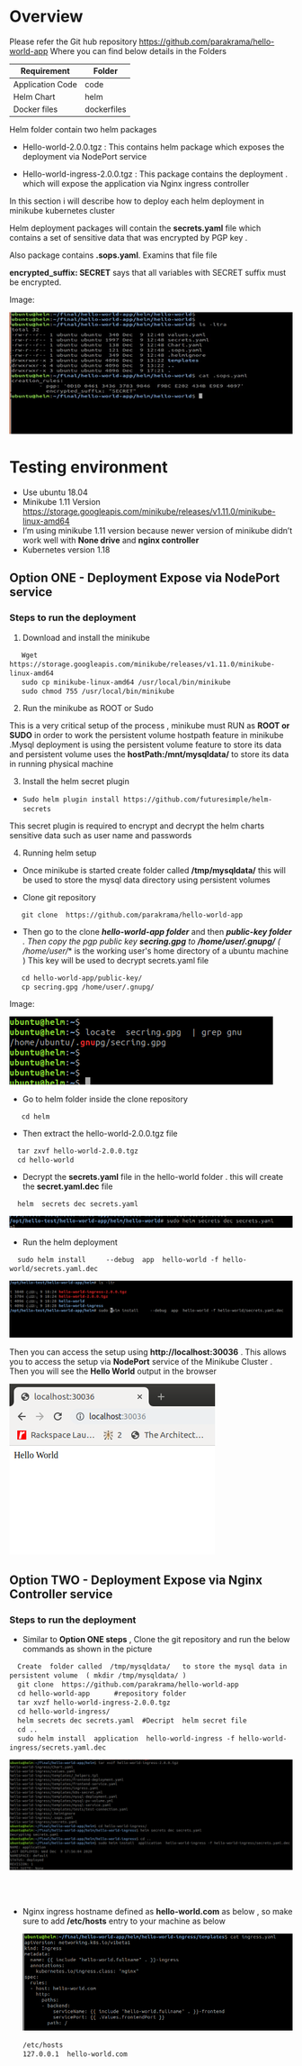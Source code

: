 # Overview

Please refer the Git hub repository https://github.com/parakrama/hello-world-app   Where you can find below details in the Folders

| Requirement      	| Folder      	|
|------------------	|-------------	|
| Application Code 	| code        	|
| Helm Chart       	| helm        	|
| Docker files     	| dockerfiles 	|

Helm folder contain two  helm packages 

- Hello-world-2.0.0.tgz  :   This contains helm package which exposes the deployment via NodePort service 

- Hello-world-ingress-2.0.0.tgz  : This package contains the deployment . which will expose the application via  Nginx ingress controller 


In this section i will describe how to deploy each helm deployment in minikube kubernetes  cluster 


Helm deployment packages will contain the **secrets.yaml**  file which contains a set of sensitive data that was encrypted by PGP key .

Also package contains **.sops.yaml**. Examins that file file

**encrypted_suffix: SECRET** says that all  variables with SECRET suffix must be encrypted. 

Image:

![](https://github.com/parakrama/images/blob/master/mark1.jpg)




# Testing environment

- Use ubuntu 18.04 
- Minikube 1.11 Version  https://storage.googleapis.com/minikube/releases/v1.11.0/minikube-linux-amd64
- I’m using minikube 1.11 version because newer version  of minikube didn’t  work well with **None drive**  and **nginx controller** 
- Kubernetes version 1.18


## Option ONE - Deployment Expose via NodePort service

### Steps to run the  deployment 

  1. Download and install the minikube 

 ```
    Wget https://storage.googleapis.com/minikube/releases/v1.11.0/minikube-linux-amd64  
    sudo cp minikube-linux-amd64 /usr/local/bin/minikube
    sudo chmod 755 /usr/local/bin/minikube
```
  2. Run the minikube as ROOT or Sudo

This is a very critical setup of the process , minikube must RUN as **ROOT or SUDO**  in order to  work the persistent volume hostpath feature in minikube .Mysql     deployment is using the persistent volume feature to store its data and persistent volume uses the **hostPath:/mnt/mysqldata/** to store its data in running physical machine 

  3. Install the helm secret plugin 
  
  - ```Sudo helm plugin install https://github.com/futuresimple/helm-secrets```
  
  This secret plugin is required to encrypt  and decrypt the helm  charts sensitive data such as user name and passwords 
  
  4. Running helm setup

  - Once minikube is started create folder called **/tmp/mysqldata/**   this will be used to store the  mysql data directory using persistent volumes
  
  - Clone git repository
  ``` 
     git clone  https://github.com/parakrama/hello-world-app
  ```
  
   - Then go to the clone ***hello-world-app folder*** and then ***public-key folder** . Then copy the pgp public key **secring.gpg**  to **/home/user/.gnupg/**   ( /home/user/**  is the  working user's home directory of a ubuntu machine )  This key will be used to decrypt secrets.yaml file
  
  ```
     cd hello-world-app/public-key/
     cp secring.gpg /home/user/.gnupg/
  ```
   Image:

   ![](https://github.com/parakrama/images/blob/master/mark2.png)
   
   
   - Go to helm folder inside the clone repository
  
   ```
      cd helm
   ```
   
   - Then extract the hello-world-2.0.0.tgz file
   
   ```
     tar zxvf hello-world-2.0.0.tgz
     cd hello-world 
   ```
   
   - Decrypt the **secrets.yaml**  file in the hello-world folder . this will create the **secret.yaml.dec** file 
   
   ```
     helm  secrets dec secrets.yaml 
   ```
    
   ![](https://github.com/parakrama/images/blob/master/mark3.png)
   

   - Run the helm deployment 

   ```
     sudo helm install     --debug  app  hello-world -f hello-world/secrets.yaml.dec
   ```
   ![](https://github.com/parakrama/images/blob/master/mark4.png)
   
   
   
   
Then you can access the setup using  **http://localhost:30036**  . This allows you to access the setup via **NodePort** service of the Minikube Cluster . 
Then you will see the **Hello World**  output in the browser

![](https://github.com/parakrama/images/blob/master/mark5.png)
   
   
   
   


## Option TWO - Deployment Expose via Nginx Controller service 



### Steps to run the deployment 

- Similar to **Option ONE steps** , Clone the git repository and run the below commands as shown in the picture

```
  Create  folder called  /tmp/mysqldata/   to store the mysql data in persistent volume  ( mkdir /tmp/mysqldata/ )
  git clone  https://github.com/parakrama/hello-world-app
  cd hello-world-app      #repository folder 
  tar xvzf hello-world-ingress-2.0.0.tgz 
  cd hello-world-ingress/
  helm secrets dec secrets.yaml  #Decript  helm secret file 
  cd ..
  sudo helm install  application  hello-world-ingress -f hello-world-ingress/secrets.yaml.dec

```

  ![](https://github.com/parakrama/images/blob/master/mark6.png)
  
<br></br>
- Nginx ingress hostname defined as  **hello-world.com**   as below  , so make sure to add  **/etc/hosts**  entry to your machine as below

  ![](https://github.com/parakrama/images/blob/master/mark7.png)
  
 
  ```
  /etc/hosts
  127.0.0.1  hello-world.com 
  ```

